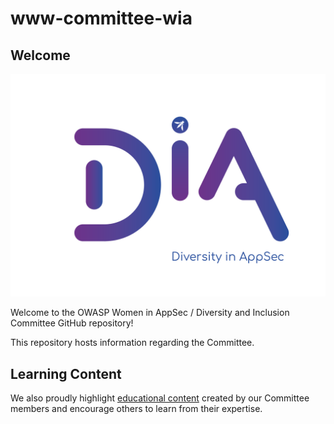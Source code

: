 # www-committee-wia


## Welcome

![DIA Logo](https://github.com/OWASP/www-committee-wia/blob/master/assets/images/DIA_Logo-01.png)


Welcome to the OWASP Women in AppSec / Diversity and Inclusion Committee GitHub repository!

This repository hosts information regarding the Committee.


## Learning Content


We also proudly highlight [educational content](https://github.com/OWASP/www-committee-wia/blob/master/tab_educational_content.md) created by our Committee members and encourage others to learn from their expertise.

